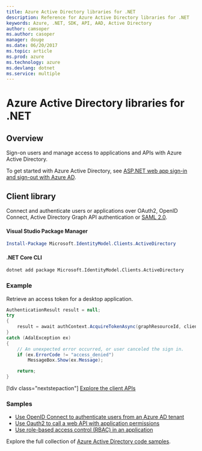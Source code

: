 ```yaml
---
title: Azure Active Directory libraries for .NET
description: Reference for Azure Active Directory libraries for .NET
keywords: Azure, .NET, SDK, API, AAD, Active Directory
author: camsoper
ms.author: casoper
manager: douge
ms.date: 06/20/2017
ms.topic: article
ms.prod: azure
ms.technology: azure
ms.devlang: dotnet
ms.service: multiple
---
```


# Azure Active Directory libraries for .NET

## Overview

Sign-on users and manage access to applications and APIs with Azure Active Directory.

To get started with Azure Active Directory, see [ASP.NET web app sign-in and sign-out with Azure AD](https://docs.microsoft.com/en-us/azure/active-directory/develop/active-directory-devquickstarts-webapp-dotnet).

## Client library

Connect and authenticate users or applications over OAuth2, OpenID Connect, Active Directory Graph API authentication or [SAML 2.0](https://docs.microsoft.com/azure/active-directory/develop/active-directory-saml-protocol-reference).

#### Visual Studio Package Manager

```powershell
Install-Package Microsoft.IdentityModel.Clients.ActiveDirectory
```

#### .NET Core CLI

```bash
dotnet add package Microsoft.IdentityModel.Clients.ActiveDirectory
```

### Example

Retrieve an access token for a desktop application.

```csharp
AuthenticationResult result = null;
try
{
    result = await authContext.AcquireTokenAsync(graphResourceId, clientId, redirectUri, new PlatformParameters(PromptBehavior.Auto));
}
catch (AdalException ex)
{
    // An unexpected error occurred, or user canceled the sign in.
    if (ex.ErrorCode != "access_denied")
        MessageBox.Show(ex.Message);

    return;
}
```

[!div class="nextstepaction"]
[Explore the client APIs](/dotnet/api/overview/azure/activedirectory/client)

### Samples

* [Use OpenID Connect to authenticate users from an Azure AD tenant][1]
* [Use Oauth2 to call a web API with application permissions][2]
* [Use role-based access control (RBAC) in an application][3]

Explore the full collection of [Azure Active Directory code samples](https://docs.microsoft.com/en-us/azure/active-directory/develop/active-directory-code-samples).

[1]: [https://azure.microsoft.com/en-us/resources/samples/active-directory-dotnet-webapp-openidconnect/]
[2]: [https://azure.microsoft.com/en-us/resources/samples/active-directory-dotnet-webapp-webapi-oauth2-appidentity/]
[3]: [https://azure.microsoft.com/en-us/resources/samples/active-directory-dotnet-webapp-roleclaims/]